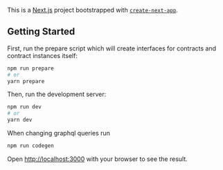 This is a [Next.js](https://nextjs.org/) project bootstrapped with [`create-next-app`](https://github.com/vercel/next.js/tree/canary/packages/create-next-app).

## Getting Started

First, run the prepare script which will create interfaces for contracts and contract instances itself:

```bash
npm run prepare
# or
yarn prepare
```

Then, run the development server:

```bash
npm run dev
# or
yarn dev
```

When changing graphql queries run

```bash
npm run codegen
```

Open [http://localhost:3000](http://localhost:3000) with your browser to see the result.
